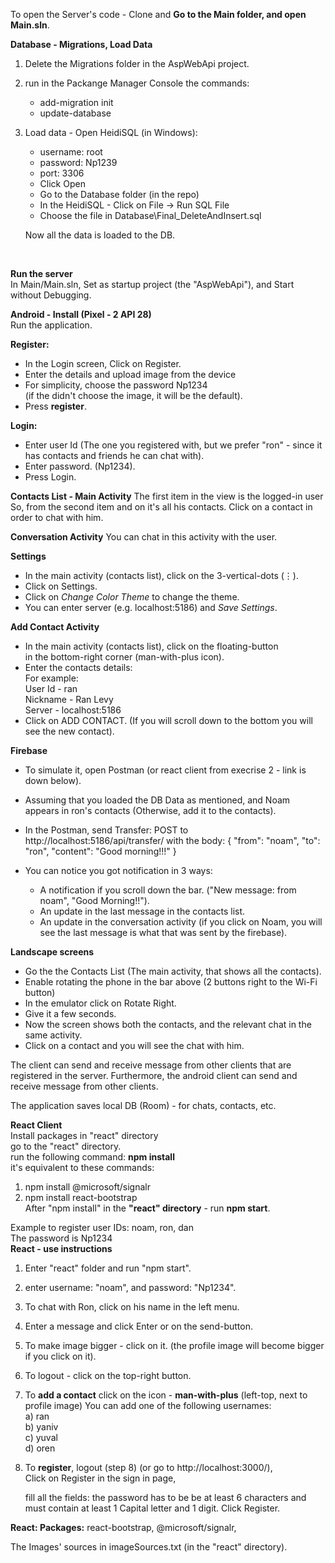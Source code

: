 To open the Server's code - 
Clone and **Go to the Main folder, and open Main.sln**.

**Database - Migrations, Load Data**
1. Delete the Migrations folder in the AspWebApi project.
2. run in the Packange Manager Console the commands: 
   * add-migration init <br/>
   * update-database <br/>
   
3. Load data - Open HeidiSQL (in Windows):
   * username: root
   * password: Np1239
   * port: 3306
   * Click Open
   * Go to the Database folder (in the repo)
   * In the HeidiSQL - Click on File -> Run SQL File 
   * Choose the file in Database\Final_DeleteAndInsert.sql
   
   Now all the data is loaded to the DB.
<br/>

**Run the server** <br/>
In Main/Main.sln,
Set as startup project (the "AspWebApi"), and Start without Debugging.

**Android - Install (Pixel - 2 API 28)**<br/>
Run the application.<br/>

**Register:**<br/>
  * In the Login screen, Click on Register.
  * Enter the details and upload image from the device
  * For simplicity, choose the password Np1234 <br/>
    (if the didn't choose the image, it will be the default).
 * Press **register**.

**Login:**<br/>
  * Enter user Id (The one you registered with,
   but we prefer "ron" - since it has contacts and friends he can chat with).
  * Enter password. (Np1234).
  * Press Login.

**Contacts List - Main Activity**
The first item in the view is the logged-in user
So, from the second item and on it's all his contacts.
Click on a contact in order to chat with him.

**Conversation Activity**
You can chat in this activity with the user.

**Settings**
  * In the main activity (contacts list), click on the 3-vertical-dots (⋮).
  * Click on Settings.
  * Click on *Change Color Theme* to change the theme.
  * You can enter server (e.g. localhost:5186) and *Save Settings*.

**Add Contact Activity**
  * In the main activity (contacts list), click on the floating-button <br/>
    in the bottom-right corner (man-with-plus icon).
  *  Enter the contacts details: <br/>
     For example: <br/>
     User Id - ran </br>
     Nickname - Ran Levy <br/>
     Server - localhost:5186 <br/>
  * Click on ADD CONTACT.
    (If you will scroll down to the bottom you will see the new contact).
  
**Firebase**
   * To simulate it, open Postman (or react client from execrise 2 - link is down below).
   * Assuming that you loaded the DB Data as mentioned, and Noam appears in ron's contacts
     (Otherwise, add it to the contacts).
     
   * In the Postman, send Transfer:
     POST to http://localhost:5186/api/transfer/
     with the body:
     {
      "from": "noam",
      "to": "ron",
      "content": "Good morning!!!"
      }
      
  * You can notice you got notification in 3 ways: <br/>
      * A notification if you scroll down the bar.
        ("New message: from noam", "Good Morning!!").
      * An update in the last message in the contacts list. 
      * An update in the conversation activity (if you click on Noam, you will see the 
        last message is what that was sent by the firebase).
      
**Landscape screens**
  * Go the the Contacts List (The main activity, that shows all the contacts).
  * Enable rotating the phone in the bar above (2 buttons right to the Wi-Fi button)
  * In the emulator click on Rotate Right.
  * Give it a few seconds.
  * Now the screen shows both the contacts, and the relevant chat in the same activity.
  * Click on a contact and you will see the chat with him.

The client can send and receive message from other clients that are 
registered in the server. Furthermore, the android client can send and receive message from other clients.

The application saves local DB (Room) - for chats, contacts, etc.

**React Client** <br/>
Install packages in "react" directory<br/>
go to the "react" directory.<br/>
run the following command: **npm install**<br/>
it's equivalent to these commands: <br/>
1. npm install @microsoft/signalr
2. npm install react-bootstrap <br/>
After "npm install" in the **"react" directory** - run **npm start**.

Example to register user IDs: noam, ron, dan <br/>
The password is Np1234 <br/>
**React - use instructions**
1. Enter "react" folder and run "npm start".
2. enter username: "noam", and password: "Np1234". <br/>
3. To chat with Ron, click on his name in the left menu. <br/>
4. Enter a message and click Enter or on the send-button. <br/>
5. To make image bigger - click on it.
   (the profile image will become bigger if you click on it).
6. To logout - click on the top-right button.
7. To **add a contact** click on the icon - **man-with-plus** (left-top, next to profile image)
    You can add one of the following usernames: <br/>
    a) ran <br/> 
    b) yaniv <br/>
    c) yuval <br/>
    d) oren <br/>

11. To **register**, logout (step 8) (or go to http://localhost:3000/),  
    Click on Register in the sign in page,

    fill all the fields:
    the password has to be be at least 6 characters
    and must contain at least 1 Capital letter and 1 digit.
    Click Register. 

**React: Packages:** react-bootstrap, @microsoft/signalr,   
  
The Images' sources in imageSources.txt (in the "react" directory).
